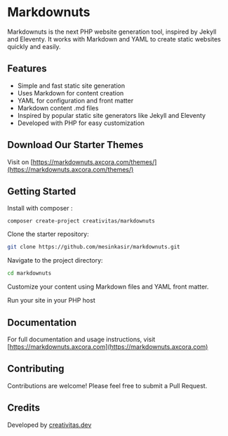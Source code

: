 # Markdownuts

Markdownuts is the next PHP website generation tool, inspired by Jekyll and Eleventy. It works with Markdown and YAML to create static websites quickly and easily.

## Features

- Simple and fast static site generation
- Uses Markdown for content creation
- YAML for configuration and front matter
- Markdown content .md files 
- Inspired by popular static site generators like Jekyll and Eleventy
- Developed with PHP for easy customization

## Download Our Starter Themes

Visit on [https://markdownuts.axcora.com/themes/](https://markdownuts.axcora.com/themes/)

## Getting Started

Install with composer :

```
composer create-project creativitas/markdownuts
```

Clone the starter repository:

```bash
git clone https://github.com/mesinkasir/markdownuts.git
```

Navigate to the project directory:

```bash
cd markdownuts
```

Customize your content using Markdown files and YAML front matter.

Run your site in your PHP host

## Documentation

For full documentation and usage instructions, visit [https://markdownuts.axcora.com](https://markdownuts.axcora.com)

## Contributing

Contributions are welcome! Please feel free to submit a Pull Request.

## Credits

Developed by [creativitas.dev](https://creativitas.dev)

